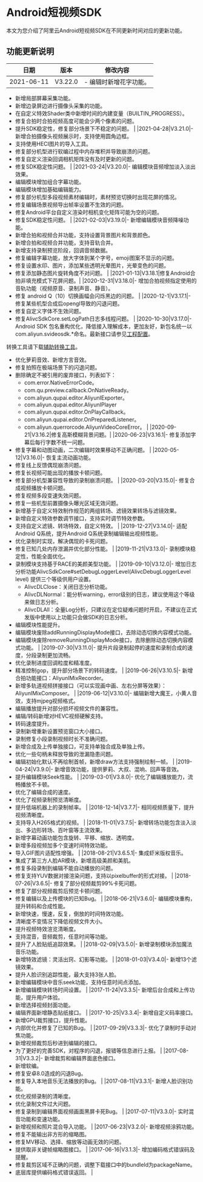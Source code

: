 # Android短视频SDK

本文为您介绍了阿里云Android短视频SDK在不同更新时间对应的更新功能。

## 功能更新说明

|**日期**|**版本**|**修改内容**|
|------|------|--------|
|2021-06-11|V3.22.0|-   编辑时新增花字功能。
-   新增局部屏幕采集功能。
-   新增边录屏边进行摄像头采集的功能。
-   在自定义特效Shader类中新增时间的内建变量（BUILTIN\_PROGRESS）。
-   修复合拍时合拍视频高度可能会少两个像素的问题。
-   提升SDK稳定性，修复部分场景下不稳定的问题。 |
|2021-04-28|V3.21.0|-   新增合拍摄像头视频展示时，支持使用圆角边框。
-   支持使用HECI图片的导入工具。
-   修复部分机型进行软编过程中内存堆积并导致崩溃的问题。
-   修复自定义渲染回调相机矩阵没有及时更新的问题。
-   修复SDK稳定性问题。 |
|2021-03-24|V3.20.0|-   编辑模块音频增加淡入淡出效果。
-   编辑模块增加组合字幕功能。
-   编辑模块增加基础编辑能力。
-   修复部分机型多段视频素材编辑时，素材预览切换时出现花屏的情况。
-   修复编辑场景视频导出帧率设置不生效的问题。
-   修复Android平台自定义渲染时相机变化矩阵可能为空的问题。
-   修复SDK稳定性问题。 |
|2021-02-03|V3.19.0|-   新增编辑模块音频降噪功能。
-   新增合拍和视频合并功能，支持设置背景图片和背景颜色。
-   新增合拍和视频合并功能，支持音轨合并。
-   新增支持录制预览阶段，回调音频数据。
-   修复编辑字幕功能，放大字体到某个字号，emoji图案不显示的问题。
-   修复设置水印、图片，添加某些透明光晕图片，光晕变色的问题。
-   修复添加静态图片旋转角度不对问题。 |
|2021-01-13|V3.18.1|修复Android合拍非填充模式下花屏问题。|
|2020-12-31|V3.18.0|-   增加合拍视频指定使用的音轨功能（视频原音、录制声音、静音）。
-   修复 android Q（10）切换画幅会闪烁黑边的问题。 |
|2020-12-1|V3.17.1|-   修复某些机型合成后opengl导致的闪退问题。
-   修复自定义字体不生效问题。
-   修复AlivcSdkCore.setLogPath日志多线程问题。 |
|2020-10-30|V3.17.0|-   Android SDK 包名重构优化，降低接入理解成本，更加友好，新包名统一以com.aliyun.svideosdk.\*命名。最新接口请参见[工程配置](/intl.zh-CN/短视频SDK/Android短视频SDK/工程配置.md)。

转换工具请下载[辅助转换工具](https://alivc-demo-cms.alicdn.com/versionProduct/sourceCode/shortVideo/tool/interface_upgrade.py)。

-   优化萝莉音效、新增方言音效。
-   修复拍照在极端场景下的闪退问题。
-   删除确定不被引用的废弃接口，列表如下：
    -   com.error.NativeErrorCode。
    -   com.qu.preview.callback.OnNativeReady。
    -   com.aliyun.qupai.editor.AliyunIExporter。
    -   com.aliyun.qupai.editor.AliyunIPlayer
    -   com.aliyun.qupai.editor.OnPlayCallback。
    -   com.aliyun.qupai.editor.OnPreparedListener。
    -   com.aliyun.querrorcode.AliyunVideoCoreError。 |
|2020-09-21|V3.16.2|修复高斯模糊背景问题。|
|2020-06-23|V3.16.1|-   修复添加字幕后每行字数不统一问题。
-   修复字幕和动图动画，二次编辑时效果移动不正确问题。 |
|2020-05-12|V3.16.0|-   恢复主流动画功能。
-   修复线上反馈偶现崩溃问题。
-   修复长视频可能出现的播放卡顿问题。
-   修复部分机型兼容性导致的录制崩溃问题。 |
|2020-03-20|V3.15.0|-   修复合成视频播放卡顿问题。
-   修复视频多段变速失效问题。
-   修复一些机型前置摄像头曝光区域无效问题。
-   新增基于自定义特效制作规范的两组转场、滤镜效果转场与滤镜效果。
-   新增自定义特效参数调节接口，支持实时调节特效参数。
-   支持自定义滤镜、转场特效，自定义特效。 |
|2019-12-27|V3.14.0|-   适配Android Q系统，提升Android Q系统录制编辑输出视频性能。
-   优化录制时实现，解决偶现的卡死问题。
-   修复已知几处内存泄漏并优化部分性能。 |
|2019-11-21|V3.13.0|-   录制模块稳定性，性能全面优化。
-   录制模块支持基于RACE的美颜美型功能。 |
|2019-09-10|V3.12.0|-   增加日志分析功能AlivcSdkCore\#setDebugLoggerLevel\(AlivcDebugLoggerLevel level\) 提供三个等级供用户设置。
    -   AlivcDLClose：关闭日志分析功能。
    -   AlivcDLNormal：能分析warning，error级别的日志，建议使用这个等级来做日志分析。
    -   AlivcDLAll：全量Log分析，只建议在定位疑难问题时开启，不建议在正式发版中使用以上功能只会做SDK的日志分析。
-   编辑模块性能提升。
-   编辑模块废除addRunningDisplayMode接口，去除动态切换内容模式功能。
-   编辑模块废除removeRunningDisplayMode接口，去除删除动态切换内容模式功能。 |
|2019-07-30|V3.11.0|-   提升片段录制起停的速度和录制合成的速度，分段录制更加流畅。
-   优化录制进度回调粒度和精准度。
-   精准控制gop，提升部分场景下的转码速度。 |
|2019-06-26|V3.10.5|-   新增合拍功能接口：AliyunIMixRecorder。
-   新增多轨道视频拼接接口（可以实现画中画、左右分屏等效果）：AliyunIMixComposer。 |
|2019-06-12|V3.10.0|-   编辑新增大魔王，小黄人音效，支持mjpeg视频格式。
-   编辑播放提升对部分损坏视频文件的兼容性。
-   编辑/转码新增对HEVC视频硬解支持。
-   转码速度提升。
-   录制新增重新设置预览窗口大小接口。
-   录制修复小段录制视频时长不准确问题。
-   新增合成及上传单独接口，可支持单独合成及单独上传。
-   优化一些句柄未释放导致的泄漏隐患问题。
-   编辑初始化默认不再绘制首帧，新增draw方法支持强制绘制一帧。 |
|2019-04-24|V3.9.0|-   新增音效功能，提供萝莉、大叔、混响、回声等音效。
-   提升编辑模块Seek性能。 |
|2019-03-01|V3.8.0|-   优化了编辑播放能力，流畅播放不卡顿。
-   优化了编辑合成的速度。
-   优化了视频录制预览清晰度。
-   提升低端机器上的录制帧率。 |
|2018-12-14|V3.7.7|-   相同视频质量下，提升视频清晰度。
-   支持导入H265格式的视频。 |
|2018-11-01|V3.7.5|-   新增转场功能包含淡入淡出、多边形转场、百叶窗等主流效果。
-   新增字幕动画功能包含旋转、平移、缩放、透明度。
-   新增多段视频加多个变速时间特效功能。
-   导入GIF图片适配性增强。 |
|2018-08-21|V3.6.5.1|-   集成虾米版权音乐。
-   集成了第三方人脸AR模块，新增高级美颜和美肌。
-   修复多段录制到编辑不能自动播放的问题。
-   修复支持YUV数据对接渲染问题，支持以pixelbuffer的形式对接。 |
|2018-07-26|V3.6.5|-   修复了部分视频裁剪99%卡死问题。
-   修复了部分视频裁剪后预览卡顿问题。
-   修复编辑以及上传模块的已知Bug。 |
|2018-06-21|V3.6.0|-   编辑模块重构，提升转码和合成性能。
-   新增快速，慢速，反复，倒放的时间特效功能。
-   清晰度不变情况下降低视频文件大小。
-   提升视频特效渲览清晰度。
-   支持混音，音频裁剪，任意时间等功能。
-   提升了人脸贴纸追踪效果。 |
|2018-02-09|V3.5.0|-   新增录制模块添加魔法音乐功能。
-   新增特效滤镜：灵活出窍、幻影等功能。 |
|2018-01-03|V3.4.0|-   新增13个滤镜效果。
-   提升人脸识别追踪性能，最大支持3张人脸。
-   新增编辑模块中音乐seek功能，支持任意时间点添加。
-   新增编辑模块转场时间设置。 |
|2017-11-24|V3.3.5|-   新增后台合成和上传功能，提升用户体验。
-   新增选择视频封面功能。
-   编辑界面新增静态贴纸接口。 |
|2017-10-25|V3.3.4|-   新增自定义码率接口。
-   新增GPU裁剪接口，提升性能。
-   内部优化并修复了已知的Bug。 |
|2017-09-29|V3.3.3|-   优化了录制时手动对焦功能。
-   新增视频裁剪后秒进到编辑的接口。
-   为了更好的完善SDK，对程序的闪退，报错等信息进行上报。 |
|2017-08-31|V3.3.2|-   新增裁剪和编辑界面底色接口。
-   新增软编。
-   修复安卓8.0造成的闪退Bug。
-   修复导入本地音乐无法播放的Bug。 |
|2017-08-11|V3.3.1|-   新增人脸识别功能。
-   优化视频录制的清晰度。
-   优化录制文件过大问题。
-   修复录制到编辑界面视频画面黑屏卡死Bug。 |
|2017-07-11|V3.3.0|-   实时混音功能和变速功能。
-   新增视频和照片混合导入功能。 |
|2017-06-23|V3.2.0|-   新增视频涂鸦功能。
-   修复不能输出非方形的缩略图。
-   修复MV移动、选择、缩放等动画无效的问题。
-   提供取非关键帧缩略图接口。 |
|2017-06-16|V3.1.3|-   增加编码格式错误码及提醒。
-   修复裁剪区域不正确的问题，调整下载接口中的bundleId为packageName。
-   底层库提供编码格式错误返回。 |

